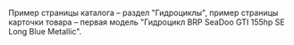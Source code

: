 Пример страницы каталога – раздел "Гидроциклы", пример страницы карточки товара – первая модель "Гидроцикл BRP SeaDoo GTI 155hp SE Long Blue Metallic".
